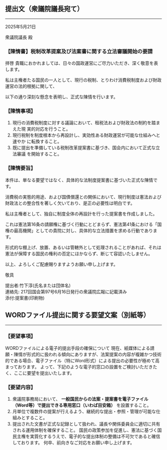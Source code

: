 
## 提出文（衆議院議長宛て）
---

2025年5月21日

衆議院議長 殿

### 【陳情書】税制改革提案及び法案書に関する立法審議開始の要請

拝啓 貴職におかれましては、日々の国政運営にご尽力いただき、深く敬意を表します。

私は主権者たる国民の一人として、現行の税制、とりわけ消費税制度および財政運営の法的根拠に関して、　　

以下の通り深刻な懸念を表明し、正式な陳情を行います。

### 【陳情事項】
1. 現行の消費税制度に対する議論において、租税法および財政法の制約を踏まえた現
実的対応を行うこと。
1. 現行税制を制度根本から再設計し、実効性ある財政運営が可能な仕組みへと速やか
に転換すること。
1. 既に提出を準備している税制改革提案書に基づき、国会内において正式な立法審議
を開始すること。

### 【陳情要旨】

本件は、単なる要望ではなく、具体的な法制度提案書に基づいた正式な陳情です。  

消費税の実態的用途、および国債償還との関係において、現行制度は憲法および財政法との整合性を著しく欠いており、是正の必要性は明白です。　　

私は主権者として、独自に制度全体の再設計を行った提案書を作成しました。  

これは憲法第16条の請願権に基づく行動にとどまらず、憲法第41条における「国権の最高機関」としての貴院に対し、具体的な立法措置を求める行動であります。　　

形式的な棚上げ、放置、あるいは管轄外として処理されることがあれば、それは憲法が保障する国民の権利の否定にほかならず、断じて容認いたしません。


以上、よろしくご配慮賜りますようお願い申し上げます。


敬具

提出者:竹下淳(氏名または団体名)  
連絡先: 217回国会第97号6月16日発行の衆議院広報に記載済み  
添付:提案書(印刷物)




## WORDファイル提出に関する要望文案（別紙等）
---

### 【要望事項】
WORDファイルによる電子的提出手段の確保について
現在、紙媒体による請願・陳情が形式的に扱われる傾向にありますが、法案提案の内容が複雑かつ技術的である場合、電子ファイル（特にWord形式）による提出の必要性が極めて高まっております。
よって、下記のような電子的窓口の設置をご検討いただきたく、ここに要望を提出いたします。

### 【要望内容】
1.	衆議院事務局において、 **一般国民からの法案・提案書を電子ファイル（Word等）で提出できる専用窓口（いわば目安箱）** を設置すること。
2.	月単位で複数件の提案が行えるよう、継続的な提出・参照・管理が可能な仕組みとすること。
3.	提出された文書が正式な記録として扱われ、議長や関係委員会に適切に共有される運用体制を確保すること。
国民の政策参加を促進し、憲法に基づく国民主権を実質化するうえで、電子的な提出体制の整備は不可欠であると確信しております。
何卒、前向きなご対応をお願い申し上げます。
